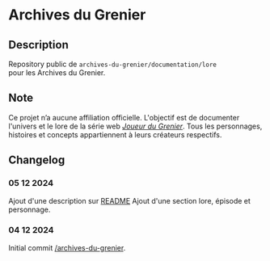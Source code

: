 # Archives du Grenier
## Description
Repository public de `archives-du-grenier/documentation/lore` pour les Archives du Grenier.
## Note
Ce projet n’a aucune affiliation officielle. L'objectif est de documenter l'univers et le lore de la série web _[Joueur du Grenier](https://www.youtube.com/@joueurdugrenier)_.
Tous les personnages, histoires et concepts appartiennent à leurs créateurs respectifs.
## Changelog
### 05 12 2024
Ajout d'une description sur [README](README.md)
Ajout d'une section lore, épisode et personnage.
### 04 12 2024
Initial commit [/archives-du-grenier](https://github.com/Lohkinap/archives-du-grenier).
